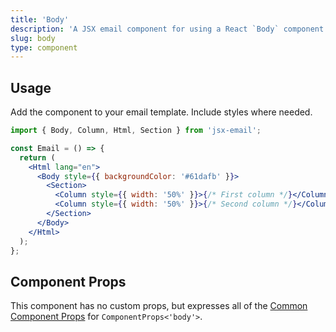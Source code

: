 ```yaml
---
title: 'Body'
description: 'A JSX email component for using a React `Body` component to wrap email content'
slug: body
type: component
---
```


<!--@include: @/include/header.md-->

<!--@include: @/include/install.md-->

## Usage

Add the component to your email template. Include styles where needed.

```jsx
import { Body, Column, Html, Section } from 'jsx-email';

const Email = () => {
  return (
    <Html lang="en">
      <Body style={{ backgroundColor: '#61dafb' }}>
        <Section>
          <Column style={{ width: '50%' }}>{/* First column */}</Column>
          <Column style={{ width: '50%' }}>{/* Second column */}</Column>
        </Section>
      </Body>
    </Html>
  );
};
```

## Component Props

This component has no custom props, but expresses all of the [Common Component Props](https://react.dev/reference/react-dom/components/common) for `ComponentProps<'body'>`.
